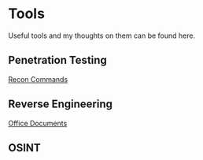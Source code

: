# Tools

Useful tools and my thoughts on them can be found here.

## Penetration Testing

[Recon Commands](/resources/recommands.md)

## Reverse Engineering

[Office Documents](/resources/officerev.md)

## OSINT
